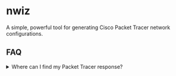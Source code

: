 # nwiz

A simple, powerful tool for generating Cisco Packet Tracer network configurations.

## FAQ

<details>

<summary>
Where can I find my Packet Tracer response?
</summary>
  
1. Have an already set up Packet Tracer network topology.
2. [Download the Packet Tracer script module.](https://github.com/itsbrunodev/nwiz/raw/refs/heads/main/assets/nwiz.pts)
3. In Packet Tracer, go to **Extensions** > **Scripting** > **Configure PT Script Modules...** and click on `Add` to import the script.
4. Select the newly imported nwiz script module and click on `Debug`.
5. If there is anything in the console click on `Clear`, then click on `Start`.
6. Select everything (<kbd>CTRL</kbd>+<kbd>A</kbd>) in the console and copy it.
7. Go to the website [nwiz.itsbruno.dev](https://nwiz.itsbruno.dev/), navigate to the `Import` tab in the top right, and paste the **Packet Tracer Response**.

</details>
